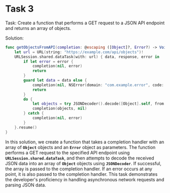 # Task 3

Task: Create a function that performs a GET request to a JSON API endpoint and
returns an array of objects.

Solution:

```swift
func getObjectsFromAPI(completion: @escaping ([Object]?, Error?) -> Void) {
    let url = URL(string: "https://example.com/api/objects")!
    URLSession.shared.dataTask(with: url) { data, response, error in
        if let error = error {
            completion(nil, error)
            return
        }
        guard let data = data else {
            completion(nil, NSError(domain: "com.example.error", code: 0, userInfo: [NSLocalizedDescriptionKey: "Data was not received."]))
            return
        }
        do {
            let objects = try JSONDecoder().decode([Object].self, from: data)
            completion(objects, nil)
        } catch {
            completion(nil, error)
        }
    }.resume()
}

```

In this solution, we create a function that takes a completion handler with an
array of **`Object`** objects and an **`Error`** object as parameters. The
function performs a GET request to the specified API endpoint using
**`URLSession.shared.dataTask`**, and then attempts to decode the received JSON
data into an array of **`Object`** objects using **`JSONDecoder`**. If
successful, the array is passed to the completion handler. If an error occurs at
any point, it is also passed to the completion handler. This task demonstrates
the developer's proficiency in handling asynchronous network requests and
parsing JSON data.
